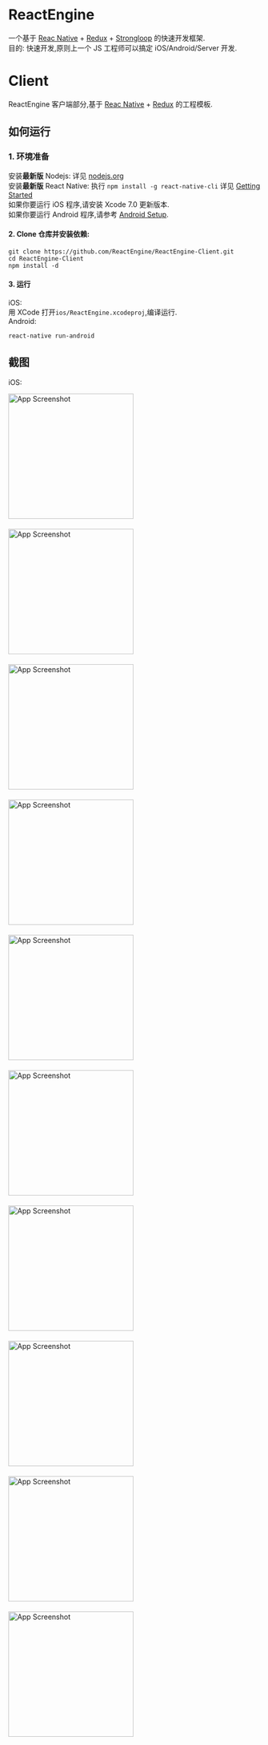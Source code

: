 # ReactEngine
一个基于 [Reac Native](https://facebook.github.io/react-native) + [Redux](https://github.com/reactjs/redux) + [Strongloop](https://strongloop.com) 的快速开发框架.  
目的: 快速开发,原则上一个 JS 工程师可以搞定 iOS/Android/Server 开发.

# Client
ReactEngine 客户端部分,基于 [Reac Native](https://facebook.github.io/react-native) + [Redux](https://github.com/reactjs/redux) 的工程模板.

## 如何运行
### 1. 环境准备
安装**最新版** Nodejs: 详见 [nodejs.org](https://nodejs.org/en/download/)   
安装**最新版** React Native: 执行 ```npm install -g react-native-cli``` 详见 [Getting Started](http://facebook.github.io/react-native/docs/getting-started.html)  
如果你要运行 iOS 程序,请安装 Xcode 7.0 更新版本.  
如果你要运行 Android 程序,请参考 [Android Setup](http://facebook.github.io/react-native/docs/android-setup.html).  

#### 2. Clone 仓库并安装依赖:
```
git clone https://github.com/ReactEngine/ReactEngine-Client.git
cd ReactEngine-Client  
npm install -d
```
#### 3. 运行
iOS:    
用 XCode 打开```ios/ReactEngine.xcodeproj```,编译运行.    
Android:   
```
react-native run-android
```

## 截图
iOS:  
<p>
  <img src="./ScreenShots/Register.png" alt="App Screenshot" width="250"  style="margin-right: 10px;margin-bottom: 20px;">
  <img src="./ScreenShots/Login.png" alt="App Screenshot" width="250"  style="margin-right: 10px;margin-bottom: 20px;">
  <img src="./ScreenShots/LoginError.png" alt="App Screenshot" width="250"  style="margin-right: 10px;margin-bottom: 20px;">
  <img src="./ScreenShots/ForgotPassword.png" alt="App Screenshot" width="250"  style="margin-right: 10px;margin-bottom: 20px;">
  <img src="./ScreenShots/Profile.png" alt="App Screenshot" width="250"  style="margin-right: 10px;margin-bottom: 20px;">
  <img src="./ScreenShots/ModuleAdd.png" alt="App Screenshot" width="250"  style="margin-right: 10px;margin-bottom: 20px;">
  <img src="./ScreenShots/ModuleList.png" alt="App Screenshot" width="250"  style="margin-right: 10px;margin-bottom: 20px;">
  <img src="./ScreenShots/ModuleUpdate.png" alt="App Screenshot" width="250"  style="margin-right: 10px;margin-bottom: 20px;">
  <img src="./ScreenShots/ModuleDelete.png" alt="App Screenshot" width="250"  style="margin-right: 10px;margin-bottom: 20px;">
  <img src="./ScreenShots/ModuleEmpty.png" alt="App Screenshot" width="250"  style="margin-right: 10px;margin-bottom: 20px;">
</p>